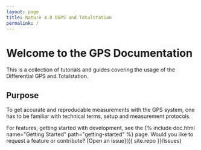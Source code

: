 ```yaml
---
layout: page
title: Nature 4.0 DGPS and Totalstation
permalink: /
---
```


# Welcome to the GPS Documentation

This is a collection of tutorials and guides covering the usage of the Differential GPS and Totalstation.


## Purpose

To get accurate and reproducable measurements with the GPS system, one has to be familiar with technical terms, setup and measurement protocols. 


For features, getting started with development, see the {% include doc.html name="Getting Started" path="getting-started" %} page. Would you like to request a feature or contribute?
[Open an issue]({{ site.repo }}/issues)
